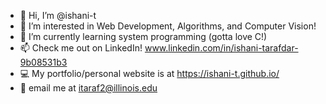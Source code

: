 - 👋 Hi, I’m @ishani-t
- 👀 I’m interested in Web Development, Algorithms, and Computer Vision!
- 🌱 I’m currently learning system programming (gotta love C!)
- 📫 Check me out on LinkedIn! www.linkedin.com/in/ishani-tarafdar-9b08531b3
- :computer: My portfolio/personal website is at https://ishani-t.github.io/ 
- 📮 email me at itaraf2@illinois.edu 

<!---
ishani-t/ishani-t is a ✨ special ✨ repository because its `README.md` (this file) appears on your GitHub profile.
You can click the Preview link to take a look at your changes.
--->
